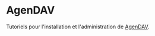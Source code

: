AgenDAV
=======

Tutoriels pour l'installation et l'administration de [AgenDAV](http://agendav.org).